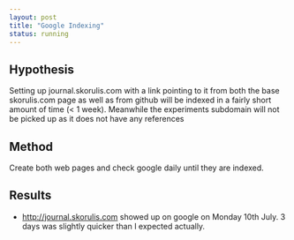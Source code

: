 ```yaml
---
layout: post
title: "Google Indexing"
status: running
---
```


Hypothesis
--------

Setting up journal.skorulis.com with a link pointing to it from both the base skorulis.com page as well as from github will be indexed in a fairly short amount of time (< 1 week). Meanwhile the experiments subdomain will not be picked up as it does not have any references

Method
------

Create both web pages and check google daily until they are indexed.

Results
------

* http://journal.skorulis.com showed up on google on Monday 10th July. 3 days was slightly quicker than I expected actually.
